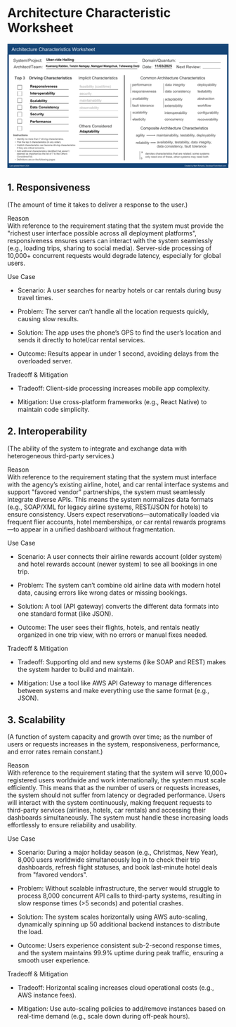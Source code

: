 # Architecture Characteristic Worksheet
![alt text](Architecture_worksheet.png)

## 1. Responsiveness  
(The amount of time it takes to deliver a response to the user.)

Reason  
With reference to the requirement stating that the system must provide the "richest user interface possible across all deployment platforms", responsiveness ensures users can interact with the system seamlessly (e.g., loading trips, sharing to social media). Server-side processing of 10,000+ concurrent requests would degrade latency, especially for global users.  

Use Case  
- Scenario: A user searches for nearby hotels or car rentals during busy travel times.  

- Problem: The server can’t handle all the location requests quickly, causing slow results.  

- Solution: The app uses the phone’s GPS to find the user’s location and sends it directly to hotel/car rental services.  

- Outcome: Results appear in under 1 second, avoiding delays from the overloaded server.  

Tradeoff & Mitigation  
- Tradeoff: Client-side processing increases mobile app complexity.  

- Mitigation: Use cross-platform frameworks (e.g., React Native) to maintain code simplicity.  


## 2. Interoperability  
(The ability of the system to integrate and exchange data with heterogeneous third-party services.)

Reason  
With reference to the requirement stating that the system must interface with the agency’s existing airline, hotel, and car rental interface systems and support "favored vendor" partnerships, the system must seamlessly integrate diverse APIs. This means the system normalizes data formats (e.g., SOAP/XML for legacy airline systems, REST/JSON for hotels) to ensure consistency. Users expect reservations—automatically loaded via frequent flier accounts, hotel memberships, or car rental rewards programs—to appear in a unified dashboard without fragmentation.  

Use Case  
- Scenario: A user connects their airline rewards account (older system) and hotel rewards account (newer system) to see all bookings in one trip.  

- Problem: The system can’t combine old airline data with modern hotel data, causing errors like wrong dates or missing bookings.  

- Solution: A tool (API gateway) converts the different data formats into one standard format (like JSON).  

- Outcome: The user sees their flights, hotels, and rentals neatly organized in one trip view, with no errors or manual fixes needed.  

Tradeoff & Mitigation  
- Tradeoff: Supporting old and new systems (like SOAP and REST) makes the system harder to build and maintain.  

- Mitigation: Use a tool like AWS API Gateway to manage differences between systems and make everything use the same format (e.g., JSON).


## 3. Scalability  
(A function of system capacity and growth over time; as the number of users or requests increases in the system, responsiveness, performance, and error rates remain constant.)

Reason  
With reference to the requirement stating that the system will serve 10,000+ registered users worldwide and work internationally, the system must scale efficiently. This means that as the number of users or requests increases, the system should not suffer from latency or degraded performance. Users will interact with the system continuously, making frequent requests to third-party services (airlines, hotels, car rentals) and accessing their dashboards simultaneously. The system must handle these increasing loads effortlessly to ensure reliability and usability.  

Use Case  
- Scenario: During a major holiday season (e.g., Christmas, New Year), 8,000 users worldwide simultaneously log in to check their trip dashboards, refresh flight statuses, and book last-minute hotel deals from "favored vendors".  

- Problem: Without scalable infrastructure, the server would struggle to process 8,000 concurrent API calls to third-party systems, resulting in slow response times (>5 seconds) and potential crashes.  

- Solution: The system scales horizontally using AWS auto-scaling, dynamically spinning up 50 additional backend instances to distribute the load.  

- Outcome: Users experience consistent sub-2-second response times, and the system maintains 99.9% uptime during peak traffic, ensuring a smooth user experience.  

Tradeoff & Mitigation  
- Tradeoff: Horizontal scaling increases cloud operational costs (e.g., AWS instance fees).  

- Mitigation: Use auto-scaling policies to add/remove instances based on real-time demand (e.g., scale down during off-peak hours).